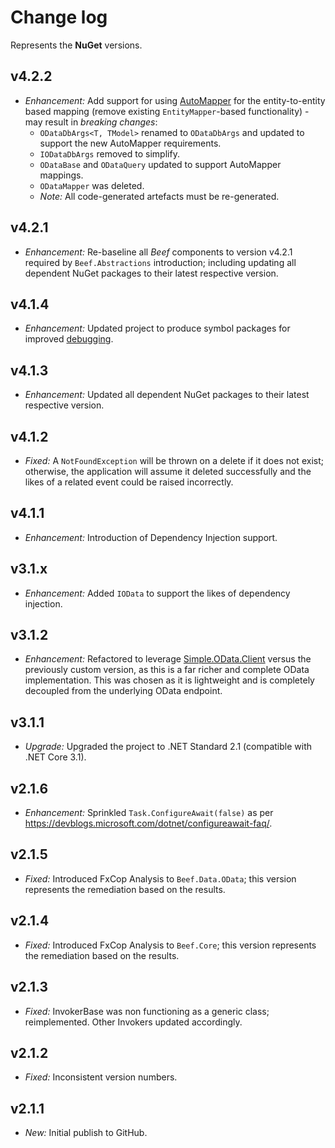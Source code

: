 ﻿# Change log

Represents the **NuGet** versions.

## v4.2.2
- *Enhancement:* Add support for using [AutoMapper](https://docs.automapper.org/en/stable/index.html) for the entity-to-entity based mapping (remove existing `EntityMapper`-based functionality) - may result in _breaking changes_:
  - `ODataDbArgs<T, TModel>` renamed to `ODataDbArgs` and updated to support the new AutoMapper requirements.
  - `IODataDbArgs` removed to simplify.
  - `ODataBase` and `ODataQuery` updated to support AutoMapper mappings.
  - `ODataMapper` was deleted.
  - _Note:_ All code-generated artefacts must be re-generated.

## v4.2.1
- *Enhancement:* Re-baseline all _Beef_ components to version v4.2.1 required by `Beef.Abstractions` introduction; including updating all dependent NuGet packages to their latest respective version.

## v4.1.4
- *Enhancement:* Updated project to produce symbol packages for improved [debugging](https://devblogs.microsoft.com/dotnet/improving-debug-time-productivity-with-source-link/).

## v4.1.3
- *Enhancement:* Updated all dependent NuGet packages to their latest respective version.

## v4.1.2
- *Fixed:* A `NotFoundException` will be thrown on a delete if it does not exist; otherwise, the application will assume it deleted successfully and the likes of a related event could be raised incorrectly.

## v4.1.1
- *Enhancement:* Introduction of Dependency Injection support.

## v3.1.x
- *Enhancement:* Added `IOData` to support the likes of dependency injection.

## v3.1.2
- *Enhancement:* Refactored to leverage [Simple.OData.Client](https://github.com/simple-odata-client/Simple.OData.Client/) versus the previously custom version, as this is a far richer and complete OData implementation. This was chosen as it is lightweight and is completely decoupled from the underlying OData endpoint. 

## v3.1.1
- *Upgrade:* Upgraded the project to .NET Standard 2.1 (compatible with .NET Core 3.1).

## v2.1.6
- *Enhancement:* Sprinkled `Task.ConfigureAwait(false)` as per https://devblogs.microsoft.com/dotnet/configureawait-faq/.

## v2.1.5
- *Fixed:* Introduced FxCop Analysis to `Beef.Data.OData`; this version represents the remediation based on the results.

## v2.1.4
- *Fixed:* Introduced FxCop Analysis to `Beef.Core`; this version represents the remediation based on the results.

## v2.1.3
- *Fixed:* InvokerBase was non functioning as a generic class; reimplemented. Other Invokers updated accordingly.

## v2.1.2
- *Fixed:* Inconsistent version numbers.

## v2.1.1
- *New:* Initial publish to GitHub.
